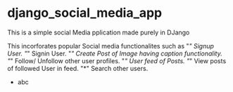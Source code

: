 # django_social_media_app

This is a simple social Media pplication made purely in DJango

This incorforates popular Social media functionalites such as 
"*" Signup User.
"*" Signin User.
"*" Create Post of Image having caption functionality.
"*" Follow/ Unfollow other user profiles.
"*" User feed of Posts.
"*" View posts of followed User in feed.
"*" Search other users.
* abc
